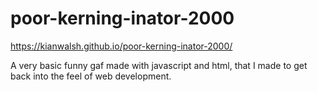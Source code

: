 # poor-kerning-inator-2000

https://kianwalsh.github.io/poor-kerning-inator-2000/

A very basic funny gaf made with javascript and html, that I made to get back into the feel of web development. 
